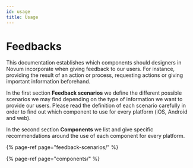 ```yaml
---
id: usage
title: Usage
---
```



# Feedbacks

<!-- :::warning
Please note this documentation is being validated at the moment and is **not** implementation-ready
::: -->

This documentation establishes which components should designers in Novum incorporate when giving feedback to our users. For instance, providing the result of an action or process, requesting actions or giving important information beforehand.

In the first section **Feedback scenarios** we define the different possible scenarios we may find depending on the type of information we want to provide our users. Please read the definition of each scenario carefully in order to find out which component to use for every platform \(iOS, Android and web\).

In the second section **Components** we list and give specific recommendations around the use of each component for every platform.

{% page-ref page="feedback-scenarios/" %}

{% page-ref page="components/" %}

